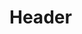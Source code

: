 <!-- TITLE: Ведение учета жалоб,консультаций и предложений/загрузка жалоб от СМО -->
<!-- SUBTITLE: Руководство -->

# Header